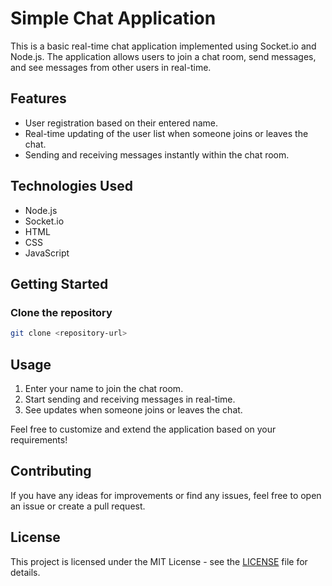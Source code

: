 # Simple Chat Application

This is a basic real-time chat application implemented using Socket.io and Node.js. The application allows users to join a chat room, send messages, and see messages from other users in real-time.

## Features

- User registration based on their entered name.
- Real-time updating of the user list when someone joins or leaves the chat.
- Sending and receiving messages instantly within the chat room.

## Technologies Used

- Node.js
- Socket.io
- HTML
- CSS
- JavaScript

## Getting Started

### Clone the repository

```bash
git clone <repository-url>
```
## Usage

1. Enter your name to join the chat room.
2. Start sending and receiving messages in real-time.
3. See updates when someone joins or leaves the chat.

Feel free to customize and extend the application based on your requirements!

## Contributing

If you have any ideas for improvements or find any issues, feel free to open an issue or create a pull request.

## License

This project is licensed under the MIT License - see the [LICENSE](LICENSE) file for details.

